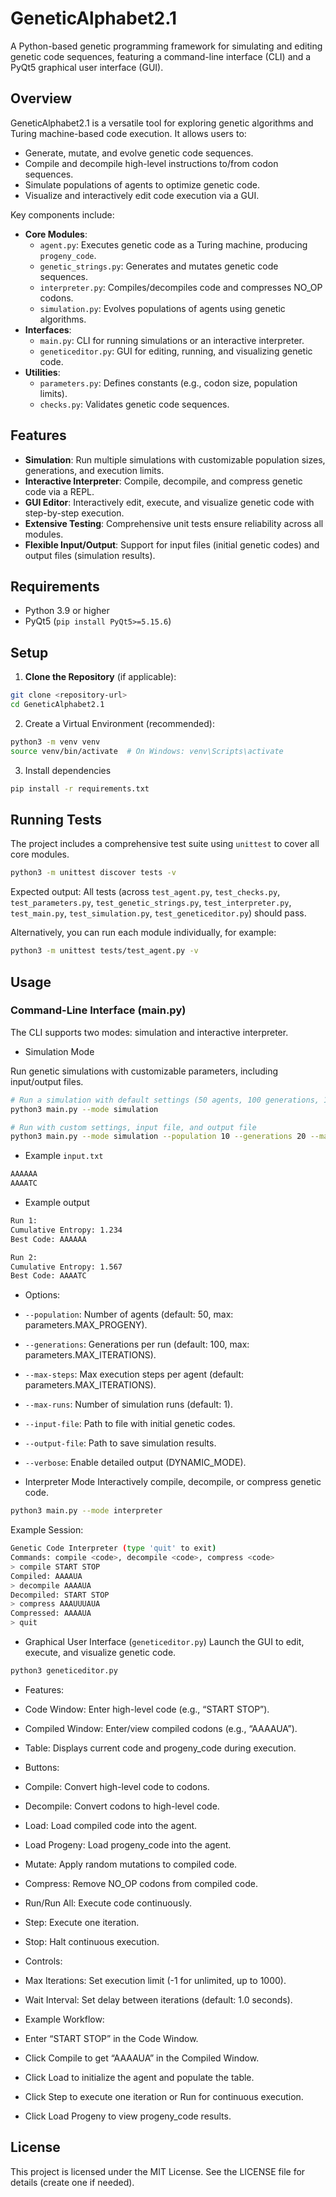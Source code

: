 # GeneticAlphabet2.1

A Python-based genetic programming framework for simulating and editing genetic code sequences, featuring a command-line interface (CLI) and a PyQt5 graphical user interface (GUI).

## Overview

GeneticAlphabet2.1 is a versatile tool for exploring genetic algorithms and Turing machine-based code execution. It allows users to:
- Generate, mutate, and evolve genetic code sequences.
- Compile and decompile high-level instructions to/from codon sequences.
- Simulate populations of agents to optimize genetic code.
- Visualize and interactively edit code execution via a GUI.

Key components include:
- **Core Modules**:
  - `agent.py`: Executes genetic code as a Turing machine, producing `progeny_code`.
  - `genetic_strings.py`: Generates and mutates genetic code sequences.
  - `interpreter.py`: Compiles/decompiles code and compresses NO_OP codons.
  - `simulation.py`: Evolves populations of agents using genetic algorithms.
- **Interfaces**:
  - `main.py`: CLI for running simulations or an interactive interpreter.
  - `geneticeditor.py`: GUI for editing, running, and visualizing genetic code.
- **Utilities**:
  - `parameters.py`: Defines constants (e.g., codon size, population limits).
  - `checks.py`: Validates genetic code sequences.

## Features

- **Simulation**: Run multiple simulations with customizable population sizes, generations, and execution limits.
- **Interactive Interpreter**: Compile, decompile, and compress genetic code via a REPL.
- **GUI Editor**: Interactively edit, execute, and visualize genetic code with step-by-step execution.
- **Extensive Testing**: Comprehensive unit tests ensure reliability across all modules.
- **Flexible Input/Output**: Support for input files (initial genetic codes) and output files (simulation results).

## Requirements

- Python 3.9 or higher
- PyQt5 (`pip install PyQt5>=5.15.6`)

## Setup

1. **Clone the Repository** (if applicable):
```bash
git clone <repository-url>
cd GeneticAlphabet2.1
```

2. Create a Virtual Environment (recommended):
```bash
python3 -m venv venv
source venv/bin/activate  # On Windows: venv\Scripts\activate
```

3. Install dependencies
```bash
pip install -r requirements.txt
```

## Running Tests
The project includes a comprehensive test suite using `unittest` to cover all core modules.

```bash
python3 -m unittest discover tests -v
```

Expected output: All tests (across `test_agent.py`, `test_checks.py`, `test_parameters.py`, `test_genetic_strings.py`, `test_interpreter.py`, `test_main.py`, `test_simulation.py`, `test_geneticeditor.py`) should pass.

Alternatively, you can run each module individually, for example:

```bash
python3 -m unittest tests/test_agent.py -v
```

## Usage
### Command-Line Interface (main.py)
The CLI supports two modes: simulation and interactive interpreter.

* Simulation Mode

Run genetic simulations with customizable parameters, including input/output files.

```bash
# Run a simulation with default settings (50 agents, 100 generations, 1 run)
python3 main.py --mode simulation

# Run with custom settings, input file, and output file
python3 main.py --mode simulation --population 10 --generations 20 --max-steps 200 --max-runs 2 --input-file input.txt --output-file results.txt --verbose
```

* Example `input.txt`

```bash
AAAAAA
AAAATC
```

* Example output

```bash
Run 1:
Cumulative Entropy: 1.234
Best Code: AAAAAA

Run 2:
Cumulative Entropy: 1.567
Best Code: AAAATC
```

* Options:
 * `--population`: Number of agents (default: 50, max: parameters.MAX_PROGENY).

 * `--generations`: Generations per run (default: 100, max: parameters.MAX_ITERATIONS).

 * `--max-steps`: Max execution steps per agent (default: parameters.MAX_ITERATIONS).

 * `--max-runs`: Number of simulation runs (default: 1).

 * `--input-file`: Path to file with initial genetic codes.

 * `--output-file`: Path to save simulation results.

 * `--verbose`: Enable detailed output (DYNAMIC_MODE).

* Interpreter Mode
Interactively compile, decompile, or compress genetic code.

```bash
python3 main.py --mode interpreter
```

Example Session:

```bash
Genetic Code Interpreter (type 'quit' to exit)
Commands: compile <code>, decompile <code>, compress <code>
> compile START STOP
Compiled: AAAAUA
> decompile AAAAUA
Decompiled: START STOP
> compress AAAUUUAUA
Compressed: AAAAUA
> quit
```

* Graphical User Interface (`geneticeditor.py`)
Launch the GUI to edit, execute, and visualize genetic code.

```bash
python3 geneticeditor.py
```

- Features:
 - Code Window: Enter high-level code (e.g., “START STOP”).

 - Compiled Window: Enter/view compiled codons (e.g., “AAAAUA”).

 - Table: Displays current code and progeny_code during execution.

- Buttons:
 - Compile: Convert high-level code to codons.

 - Decompile: Convert codons to high-level code.

 - Load: Load compiled code into the agent.

 - Load Progeny: Load progeny_code into the agent.

 - Mutate: Apply random mutations to compiled code.

 - Compress: Remove NO_OP codons from compiled code.

 - Run/Run All: Execute code continuously.

 - Step: Execute one iteration.

 - Stop: Halt continuous execution.

- Controls:
 - Max Iterations: Set execution limit (-1 for unlimited, up to 1000).

 - Wait Interval: Set delay between iterations (default: 1.0 seconds).

- Example Workflow:
 - Enter “START STOP” in the Code Window.

 - Click Compile to get “AAAAUA” in the Compiled Window.

 - Click Load to initialize the agent and populate the table.

 - Click Step to execute one iteration or Run for continuous execution.

 - Click Load Progeny to view progeny_code results.

## License
This project is licensed under the MIT License. See the LICENSE file for details (create one if needed).
